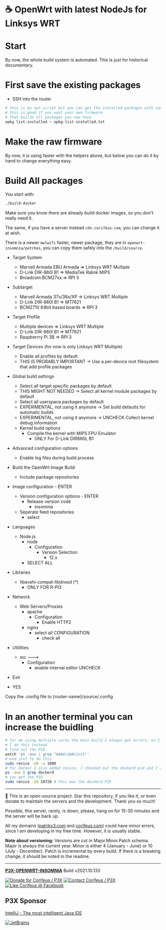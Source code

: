 [//]: #@corifeus-header

# ☕ OpenWrt with latest NodeJs for Linksys WRT

                        
[//]: #@corifeus-header:end

# Start

By now, the whole build system is automated. This is just for historical documentary.

# First save the existing packages

* SSH into the router

```bash
# this is my own script but you can get the installed packages with some hacking
# this is good if you want your own firmware
# that builds all packages you now have 
opkg list-installed > opkg-list-installed.txt
```

<!--
* mc
  * via Midnight Commander you add to your repo via shell patrikx3@192.168.1.30/home/patrikx3/Projects/patrikx3/p3x/openwrt-insomnia/router/{router-name}
* Copy the opkg-list-installed.txt file to {router-name}/opkg-list-installed.txt as well
-->

# Make the raw firmware

By now, it is using faster with the helpers above, but below you can do it by hand to change everything easy.

# Build All packages

You start with:
```bash
./build-docker
```

Make sure you know there are already build docker images, so you don't really need it.

The same, if you have a server instead ```cdn.corifeus.com```, you can change it at wish.

There is a newer ```mwlwifi``` faster, newer package, they are in ```openwrt-insomnia/patches```, you can copy them safely into the ```/build/source```. 


* Target System  
  * Marvell Armada EBU Armada => Linksys WRT Multiple
  * D-Link DIR-860l B1 => MediaTek Ralink MIPS
  * Broadcom BCM27xx => RPI 3  
  
* Subtarget
  * Marvell Armada 37x/38x/XP => Linksys WRT Multiple
  * D-Link DIR-860l B1 => MT7621 
  * BCM2710 64bit based boards => RPI 3 
  
* Target Profile  
  * Multiple devices => Linksys WRT Multiple
  * D-Link DIR-860l B1 => MT7621
  * Raspberrry Pi 3B => RPI 3   

* Target Devices (for now is only Linksys WRT Multiple)
  * Enable all profiles by default 
  * THIS IS PROBABLY IMPORTANT -> Use a per-device root filesystem that add profile packages  

     
* Global build settings
  * Select all target specific packages by default
  * THIS MIGHT NOT NEEDED -> Select all kernel module packages by default
  * Select all userspace packages by default
  * EXPERIMENTAL, not using it anymore -> Set build defaults for automatic builds
  * EXPERIMENTAL, not using it anymore -> UNCHECK Collect kernel debug information
  * Kernel build options
    * Compile the kernel with MIPS FPU Emulator
      * ONLY For D-Link DIR860L B1

* Advanced configuration options
  * Enable log files during build process
  
* Build the OpenWrt Image Build
  * Include package repositories
  
* Image configuration - ENTER
  * Version configuration options - ENTER
    * Release version code
      * insomnia    
  * Seperate feed repositories
    * select
            
* Languages
  * Node.js
    * node
      * Configuration
        * Version Selection
          * 12.x
    * SELECT ALL

* Libraries
  * libavahi-compat-libdnssd (*)  
    * ONLY FOR R-PI3        

* Network
  * Web Servers/Proxies
    * apache
      * Configuration
        * Enable HTTP2
    * nginx
        * select all CONFIGURATION
          * check all
        
    
* Utililties
  * mc --->
    * Configuration
      * enable internal editor UNCHECK
      
* Exit
* YES

Copy the .config file to {router-name}/source/.config

# In an another terminal you can increase the buidling 

```bash
# for me using multiple cores the main build I always get errors, so I always use just 1 core
# I do this instead
# find out the PID
watch 'ps -aux | grep "make\|m4\|cc1"'
# end just to do this
sudo renice -20 -u 1000
# for docker I also added renice, I checked out the dockerd pid and I added in
ps -aux | grep dockerd
# you get the PID
sudo renice -20 10728 # this was the dockerd PID
```


[//]: #@corifeus-footer

---

🙏 This is an open-source project. Star this repository, if you like it, or even donate to maintain the servers and the development. Thank you so much!

Possible, this server, rarely, is down, please, hang on for 15-30 minutes and the server will be back up.

All my domains ([patrikx3.com](https://patrikx3.com) and [corifeus.com](https://corifeus.com)) could have minor errors, since I am developing in my free time. However, it is usually stable.

**Note about versioning:** Versions are cut in Major.Minor.Patch schema. Major is always the current year. Minor is either 4 (January - June) or 10 (July - December). Patch is incremental by every build. If there is a breaking change, it should be noted in the readme.


---

[**P3X-OPENWRT-INSOMNIA**](https://corifeus.com/openwrt-insomnia) Build v2021.10.133

[![Donate for Corifeus / P3X](https://img.shields.io/badge/Donate-Corifeus-003087.svg)](https://www.paypal.com/cgi-bin/webscr?cmd=_s-xclick&hosted_button_id=QZVM4V6HVZJW6)  [![Contact Corifeus / P3X](https://img.shields.io/badge/Contact-P3X-ff9900.svg)](https://www.patrikx3.com/en/front/contact) [![Like Corifeus @ Facebook](https://img.shields.io/badge/LIKE-Corifeus-3b5998.svg)](https://www.facebook.com/corifeus.software)


## P3X Sponsor

[IntelliJ - The most intelligent Java IDE](https://www.jetbrains.com/?from=patrikx3)

[![JetBrains](https://cdn.corifeus.com/assets/svg/jetbrains-logo.svg)](https://www.jetbrains.com/?from=patrikx3)




[//]: #@corifeus-footer:end
